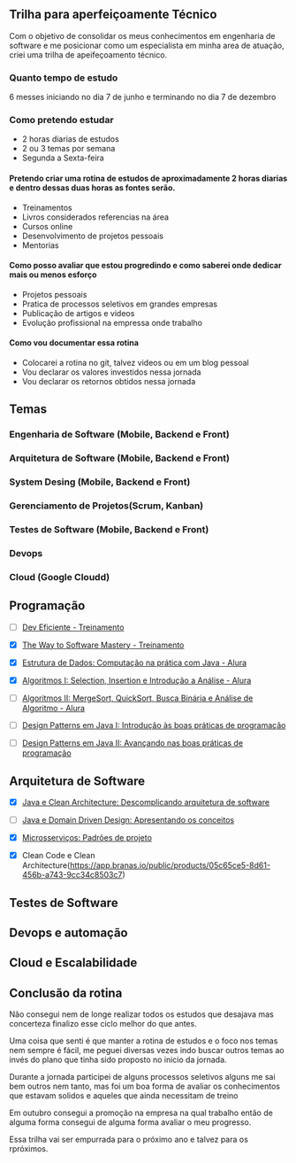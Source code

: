 ## Trilha para aperfeiçoamente Técnico

Com o objetivo de consolidar os meus conhecimentos em engenharia de software e me posicionar como um especialista em minha area de atuação, criei uma trilha de apeifeçoamento técnico.

### Quanto tempo de estudo 

6 messes iniciando no dia 7 de junho e terminando no dia 7 de dezembro

### Como pretendo estudar
 - 2 horas diarias de estudos
 - 2 ou 3 temas por semana
 - Segunda a Sexta-feira

#### Pretendo criar uma rotina de estudos de aproximadamente 2 horas diarias e dentro dessas duas horas as fontes serão.
 - Treinamentos 
 - Livros considerados referencias na área
 - Cursos online 
 - Desenvolvimento de projetos pessoais
 - Mentorias

#### Como posso avaliar que estou progredindo e como saberei onde dedicar mais ou menos esforço
 - Projetos pessoais
 - Pratica de processos seletivos em grandes empresas
 - Publicação de artigos e videos
 - Evolução profissional na empressa onde trabalho

#### Como vou documentar essa rotina 
 - Colocarei a rotina no git, talvez videos ou em um blog pessoal
 - Vou declarar os valores investidos nessa jornada
 - Vou declarar os retornos obtidos nessa jornada

## Temas
### Engenharia de Software (Mobile, Backend e Front)
### Arquitetura de Software  (Mobile, Backend e Front)
### System Desing (Mobile, Backend e Front)
### Gerenciamento de Projetos(Scrum, Kanban)
### Testes de Software (Mobile, Backend e Front)
### Devops 
### Cloud (Google Cloudd)



## Programação
 - [ ] [Dev Eficiente - Treinamento](https://jornada-dev-eficiente.klickmembers.com.br/login?redirect=%2F)
 - [X] [The Way to Software Mastery - Treinamento](https://dojo.softwarezen.me/users/sign_in)
 - [X] [Estrutura de Dados: Computação na prática com Java - Alura](https://cursos.alura.com.br/course/estrutura-de-dados)
 - [X] [Algoritmos I: Selection, Insertion e Introdução a Análise - Alura](https://cursos.alura.com.br/course/projetos-de-algoritmos-1)
 - [ ] [Algoritmos II: MergeSort, QuickSort, Busca Binária e Análise de Algoritmo - Alura ](https://cursos.alura.com.br/course/projetos-de-algoritmos-2)
 - [ ] [Design Patterns em Java I: Introdução às boas práticas de programação](https://cursos.alura.com.br/formacao-arquitetura-design-projetos-java)
 - [ ] [Design Patterns em Java II: Avançando nas boas práticas de programação](https://cursos.alura.com.br/course/avancando-design-patterns-java)


## Arquitetura de Software
 - [X] [Java e Clean Architecture: Descomplicando arquitetura de software](https://cursos.alura.com.br/course/java-clean-architecture)
 - [ ] [Java e Domain Driven Design: Apresentando os conceitos](https://cursos.alura.com.br/course/java-domain-driven-design-conceitos)
 - [X] [Microsserviços: Padrões de projeto](https://cursos.alura.com.br/course/microsservicos-padroes-projeto)
 - [X] Clean Code e Clean Architecture(https://app.branas.io/public/products/05c65ce5-8d61-456b-a743-9cc34c8503c7)


## Testes de Software
## Devops e automação
## Cloud e Escalabilidade


## Conclusão da rotina

Não consegui nem de longe realizar todos os estudos que desajava mas concerteza finalizo esse ciclo melhor do que antes.

Uma coisa que senti é que manter a rotina de estudos e o foco nos temas nem sempre é fácil, me peguei diversas vezes indo buscar outros temas ao invés do plano 
que tinha sido proposto no inicio da jornada.

Durante a jornada participei de alguns processos seletivos alguns me sai bem outros nem tanto, mas foi um boa forma de avaliar os conhecimentos que estavam solidos e
aqueles que ainda necessitam de treino

Em outubro consegui a promoção na empresa na qual trabalho então de alguma forma consegui de alguma forma avaliar o meu progresso.

Essa trilha vai ser empurrada para o próximo ano e talvez para os rpróximos.



